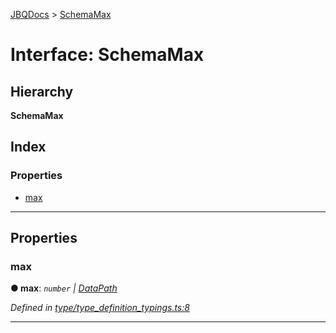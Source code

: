 [JBQDocs](../README.md) > [SchemaMax](../interfaces/schemamax.md)

# Interface: SchemaMax

## Hierarchy

**SchemaMax**

## Index

### Properties

* [max](schemamax.md#max)

---

## Properties

<a id="max"></a>

###  max

**● max**: *`number` \| [DataPath](datapath.md)*

*Defined in [type/type_definition_typings.ts:8](https://github.com/krnik/vjs-validator/blob/557f235/src/type/type_definition_typings.ts#L8)*

___

